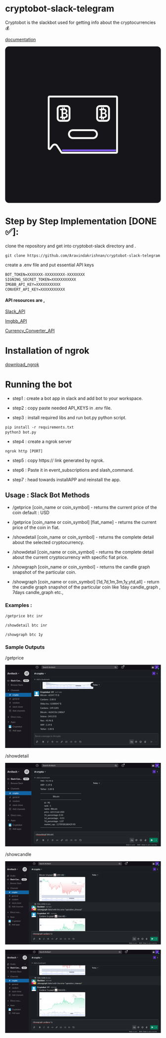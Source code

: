 # cryptobot-slack-telegram

Cryptobot is the slackbot used for getting info about the cryptocurrencies 💰

[documentation](https://cryptobotdocs.netlify.app/)

![logo_.png](https://github.com/Aravindakrishnan/cryptobot-slack-telegram/blob/main/doc/icon/logo_.png)

# Step by Step Implementation [DONE ✅]:

clone the repository and get into cryptobot-slack directory and .

```
git clone https://github.com/Aravindakrishnan/cryptobot-slack-telegram
```

create a .env file and put essential API keys

```
BOT_TOKEN=XXXXXXX-XXXXXXXXX-XXXXXXXX
SIGNING_SECRET_TOKEN=XXXXXXXXXXX
IMGBB_API_KEY=XXXXXXXXXXX
CONVERT_API_KEY=XXXXXXXXXXX
```

#### API resources are ,

[Slack_API](https://api.slack.com/)

[Imgbb_API](https://api.imgbb.com/)

[Currency_Converter_API](https://free.currencyconverterapi.com/free-api-key)

# Installation of ngrok

[download_ngrok](https://ngrok.com/download)

# Running the bot

* step1 : create a bot app in slack and add bot to your workspace.

* step2 : copy paste needed API_KEYS in .env file.

* step3 : install required libs and run bot.py python script.

```
pip install -r requirements.txt
python3 bot.py
```

* step4 : create a ngrok server

```
ngrok http [PORT]
```

* step5 : copy https:// link generated by ngrok.

* step6 : Paste it in event_subscriptions and slash_command.

* step7 : head towards installAPP and reinstall the app.

## Usage : Slack Bot Methods 

- /getprice [coin_name or coin_symbol] - returns the current price of the coin default : USD
- /getprice [coin_name or coin_symbol] [fiat_name] - returns the current price of the coin in fiat.

- /showdetail [coin_name or coin_symbol] - returns the complete detail about the selected cryptocurrency.
- /showdetail [coin_name or coin_symbol] - returns the complete detail about the current cryptocurrency with specific fiat price.

- /showgraph [coin_name or coin_symbol] - returns the candle graph snapshot of the particular coin.
- /showgraph [coin_name or coin_symbol] [1d,7d,1m,3m,1y,ytd,all] - return the candle graph snapshot of the particular coin like 1day candle_graph , 7days candle_graph etc.,

### Examples :

```
/getprice btc inr
```

```
/showdetail btc inr
```

```
/showgraph btc 1y
```

### Sample Outputs

/getprice

![getprice.png](https://github.com/Aravindakrishnan/cryptobot-slack-telegram/blob/main/doc/images/getprice.png)

/showdetail

![showdetail.png](https://github.com/Aravindakrishnan/cryptobot-slack-telegram/blob/main/doc/images/showdetail.png)

/showcandle 

![showdetail01.png](https://github.com/Aravindakrishnan/cryptobot-slack-telegram/blob/main/doc/images/showgraph01.png)

![showdetail02.png](https://github.com/Aravindakrishnan/cryptobot-slack-telegram/blob/main/doc/images/showgraph02.png)